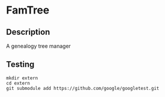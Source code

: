 # FamTree 

## Description
A genealogy tree manager

## Testing
	mkdir extern
	cd extern
	git submodule add https://github.com/google/googletest.git
